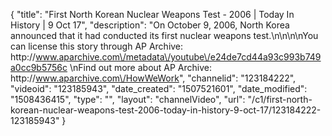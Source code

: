 {
    "title": "First North Korean Nuclear Weapons Test - 2006 | Today In History | 9 Oct 17",
    "description": "On October 9, 2006, North Korea announced that it had conducted its first nuclear weapons test.\n\n\n\nYou can license this story through AP Archive: http:\/\/www.aparchive.com\/metadata\/youtube\/e24de7cd44a93c993b749a0cc9b5756c \nFind out more about AP Archive: http:\/\/www.aparchive.com\/HowWeWork",
    "channelid": "123184222",
    "videoid": "123185943",
    "date_created": "1507521601",
    "date_modified": "1508436415",
    "type": "",
    "layout": "channelVideo",
    "url": "\/c1\/first-north-korean-nuclear-weapons-test-2006-today-in-history-9-oct-17\/123184222-123185943"
}